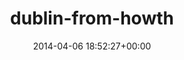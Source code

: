 ---
title:		"dublin-from-howth"
type:		"photos"
mediatype:		"upload"
description:		"TBC"
date:		"2014-04-06 18:52:27+00:00"
album:		"landscapes"
filename:		"dublin-from-howth.md"
series:		""
cl_public_id:		"landscapes/dublin-from-howth"
cl_version:		1497004709
format:		"tiff"
bytes:		5491788
width:		2560
height:		1440
colours:
- "#C5D5DF"
- "#88ABC6"
- "#536D81"
- "#657278"
- "#667569"
- "#5F8256"
- "#24363C"
- "#6B717D"
- "#3D4948"
- "#516279"
- "#ACC27B"
- "#828673"
- "#B5BFCC"
- "#293D39"
- "#8E8680"
exposure_mode:		"Auto"
program:		"Aperture-priority AE"
aperture:		"16.0"
focal_length:		"50.0 mm"
iso:		"100"
shutter_speed:		"1/60"
metering:		"Center-weighted average"
flash:		"Off, Did not fire"
white_balance:		"Custom"
colour_temp:		"4800"
has_crop:		"false"
orientation:		"Horizontal (normal)"
camera_model:		"NIKON D800"
lens_info:		"0mm f/0"
artist:		"No artist info"
x_resolution:		"300"
y_resolution:		"300"
---